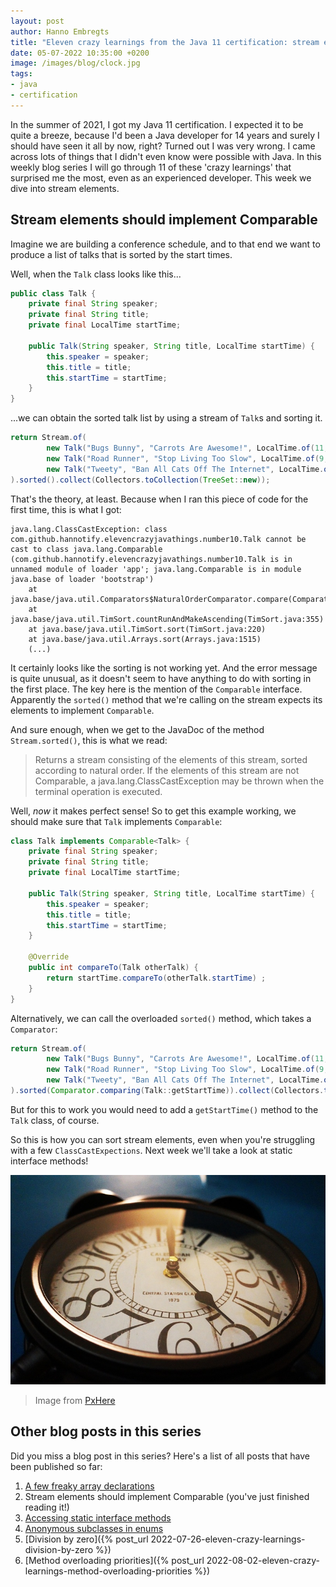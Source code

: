 ```yaml
---
layout: post
author: Hanno Embregts
title: "Eleven crazy learnings from the Java 11 certification: stream elements should implement Comparable (2/11)"
date: 05-07-2022 10:35:00 +0200
image: /images/blog/clock.jpg
tags: 
- java
- certification
---
```


In the summer of 2021, I got my Java 11 certification. I expected it to be quite a breeze, because I'd been a Java developer for 14 years and surely I should have seen it all by now, right? Turned out I was very wrong. I came across lots of things that I didn't even know were possible with Java. In this weekly blog series I will go through 11 of these 'crazy learnings' that surprised me the most, even as an experienced developer. This week we dive into stream elements.

## Stream elements should implement Comparable

Imagine we are building a conference schedule, and to that end we want to produce a list of talks that is sorted by the start times.

Well, when the `Talk` class looks like this...

```java
public class Talk {
    private final String speaker;
    private final String title;
    private final LocalTime startTime;

    public Talk(String speaker, String title, LocalTime startTime) {
        this.speaker = speaker;
        this.title = title;
        this.startTime = startTime;
    }
}
```

...we can obtain the sorted talk list by using a stream of `Talk`s and sorting it.

```java
return Stream.of(
        new Talk("Bugs Bunny", "Carrots Are Awesome!", LocalTime.of(11, 0)),
        new Talk("Road Runner", "Stop Living Too Slow", LocalTime.of(9, 30)),
        new Talk("Tweety", "Ban All Cats Off The Internet", LocalTime.of(14, 45))
).sorted().collect(Collectors.toCollection(TreeSet::new));
```

That's the theory, at least. Because when I ran this piece of code for the first time, this is what I got:

```
java.lang.ClassCastException: class com.github.hannotify.elevencrazyjavathings.number10.Talk cannot be cast to class java.lang.Comparable (com.github.hannotify.elevencrazyjavathings.number10.Talk is in unnamed module of loader 'app'; java.lang.Comparable is in module java.base of loader 'bootstrap')
    at java.base/java.util.Comparators$NaturalOrderComparator.compare(Comparators.java:47)
    at java.base/java.util.TimSort.countRunAndMakeAscending(TimSort.java:355)
    at java.base/java.util.TimSort.sort(TimSort.java:220)
    at java.base/java.util.Arrays.sort(Arrays.java:1515)
    (...)
```

It certainly looks like the sorting is not working yet. 
And the error message is quite unusual, as it doesn't seem to have anything to do with sorting in the first place.
The key here is the mention of the `Comparable` interface.
Apparently the `sorted()` method that we're calling on the stream expects its elements to implement `Comparable`.

And sure enough, when we get to the JavaDoc of the method `Stream.sorted()`, this is what we read:

> Returns a stream consisting of the elements of this stream, sorted according to natural order. If the elements of this stream are not Comparable, a java.lang.ClassCastException may be thrown when the terminal operation is executed.

Well, *now* it makes perfect sense!
So to get this example working, we should make sure that `Talk` implements `Comparable`:

```java
class Talk implements Comparable<Talk> {
    private final String speaker;
    private final String title;
    private final LocalTime startTime;

    public Talk(String speaker, String title, LocalTime startTime) {
        this.speaker = speaker;
        this.title = title;
        this.startTime = startTime;
    }

    @Override
    public int compareTo(Talk otherTalk) {
        return startTime.compareTo(otherTalk.startTime) ;
    }
}
```

Alternatively, we can call the overloaded `sorted()` method, which takes a `Comparator`:

```java
return Stream.of(
        new Talk("Bugs Bunny", "Carrots Are Awesome!", LocalTime.of(11, 0)),
        new Talk("Road Runner", "Stop Living Too Slow", LocalTime.of(9, 30)),
        new Talk("Tweety", "Ban All Cats Off The Internet", LocalTime.of(14, 45))
).sorted(Comparator.comparing(Talk::getStartTime)).collect(Collectors.toCollection(TreeSet::new));
```

But for this to work you would need to add a `getStartTime()` method to the `Talk` class, of course.

So this is how you can sort stream elements, even when you're struggling with a few `ClassCastExpections`. Next week we'll take a look at static interface methods!

![Clock](/images/blog/clock.jpg)
> Image from <a href="https://pxhere.com/nl/photo/883658">PxHere</a>

## Other blog posts in this series

Did you miss a blog post in this series? Here's a list of all posts that have been published so far:

1. [A few freaky array declarations](/2022/06/28/eleven-crazy-learnings-initialising-arrays.html)
2. Stream elements should implement Comparable (you've just finished reading it!)
3. [Accessing static interface methods](/2022/07/12/eleven-crazy-learnings-accessing-static-interface-methods.html)
4. [Anonymous subclasses in enums](/2022/07/19/eleven-crazy-learnings-anonymous-subclass-in-enum.html)
5. [Division by zero]({% post_url 2022-07-26-eleven-crazy-learnings-division-by-zero %})
6. [Method overloading priorities]({% post_url 2022-08-02-eleven-crazy-learnings-method-overloading-priorities %})
